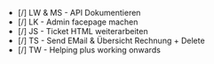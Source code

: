* [/] LW & MS - API Dokumentieren
* [/] LK - Admin facepage machen
* [/] JS - Ticket HTML weiterarbeiten
* [/] TS - Send EMail & Übersicht Rechnung + Delete
* [/] TW - Helping plus working onwards